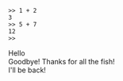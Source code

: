 
    >> 1 + 2
    3
    >> 5 + 7
    12
    >>


Hello  
Goodbye! Thanks for all the fish!  
I'll be back!  
